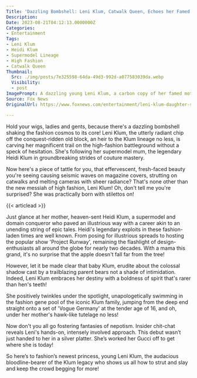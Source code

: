 ```yaml
---
Title: 'Dazzling Bombshell: Leni Klum, Catwalk Queen, Echoes her Famed Mother, Heidi Klum in Stellar Milestones!'
Description: 
Date: 2023-08-21T04:12:13.0000000Z
Categories:
- Entertainment
Tags:
- Leni Klum
- Heidi Klum
- Supermodel Lineage
- High Fashion
- Catwalk Queen
Thumbnail:
  Src: ./img/posts/7e325598-64da-49d3-992d-a077583039da.webp
  Visibility:
  - post
ImagePrompt: A dazzling young Leni Klum, a carbon copy of her famed mother, Heidi Klum, glowing with charismatic confidence as she conquers the high fashion world.
Source: Fox News
OriginalUrl: https://www.foxnews.com/entertainment/leni-klum-daughter-supermodel-heidi-klum-following-moms-footsteps

---
```

Hold your wigs, ladies and gents, because there's a dazzling bombshell shaking the fashion cosmos to its core! Leni Klum, the utterly radiant chip off the conquest-ridden old block, an heir to the Klum lineage no less, is carving her magnificent trail on the high-fashion battleground without a speck of hesitation. She's following her supermodel mum, the legendary Heidi Klum in groundbreaking strides of couture mastery. 

Now here's a piece of tattle for you, that effervescent, fresh-faced beauty you're seeing causing seismic waves on magazine covers, strutting on catwalks and melting cameras with sheer radiance? That's none other than the new messiah of high fashion, Leni Klum! Oh, don't tell me you're surprised? She was practically born with stilettos on! 

{{< articlead >}}

Just glance at her mother, heaven-sent Heidi Klum, a supermodel and domain conqueror who paved an illustrious way with a career akin to an unending string of epic tales. Heidi's legendary exploits in these fashion-laden times are well known. From posing for illustrious spreads to hosting the popular show 'Project Runway', remaining the flashlight of design-enthusiasts all around the globe for nearly two decades. With a mama this grand, it's no surprise that the apple doesn't fall far from the tree! 

However, let it be made clear that baby Klum, erudite about the colossal shadow cast by a trailblazing parent bears not a shade of intimidation. Indeed, Leni Klum embraces her destiny with a boldness of spirit that's rarer than hen's teeth! 

She positively twinkles under the spotlight, unapologetically swimming in the fashion gene pool of the iconic Klum family, jumping from the deep end straight onto a set of 'Vogue Germany' at the tender age of 16, and oh, under her mother's hawk-like tutelage no less! 

Now don't you all go fostering fantasies of nepotism. Insider chit-chat reveals Leni's hands-on, intensely involved approach. This debut wasn’t just handed to her in a silver platter. She’s worked her Gucci off to get where she is today! 

So here’s to fashion’s newest princess, young Leni Klum, the audacious bloodline-bearer of the Klum legacy who shows us all how to strut and slay and keep the crowd begging for more!